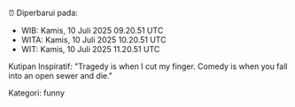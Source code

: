 ⏰ Diperbarui pada:
- WIB: Kamis, 10 Juli 2025 09.20.51 UTC
- WITA: Kamis, 10 Juli 2025 10.20.51 UTC
- WIT: Kamis, 10 Juli 2025 11.20.51 UTC

Kutipan Inspiratif:
"Tragedy is when I cut my finger. Comedy is when you fall into an open sewer and die."


Kategori: funny

